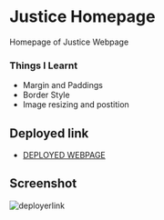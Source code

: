# Justice Homepage
Homepage of Justice Webpage

### Things I Learnt
- Margin and Paddings
- Border Style
- Image resizing and postition

## Deployed link
- [DEPLOYED WEBPAGE](https://myjustice-homepage.netlify.app/)

## Screenshot
![deployerlink](./justice%20homepage.png)


